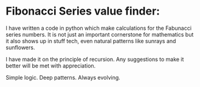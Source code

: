 # Fibonacci Series value finder:

I have written a code in python which make calculations for the Fabunacci series numbers. It is not just an important cornerstone for mathematics but it also shows up in stuff tech, even natural patterns like sunrays and sunflowers.

I have made it on the principle of recursion. Any suggestions to make it better will be met with appreciation.

Simple logic. Deep patterns. Always evolving.
